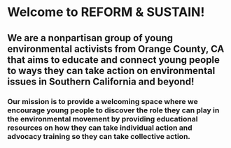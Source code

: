 # Welcome to REFORM & SUSTAIN!

## We are a nonpartisan group of young environmental activists from Orange County, CA that aims to educate and connect young people to ways they can take action on environmental issues in Southern California and beyond!

### Our mission is to provide a welcoming space where we encourage young people to discover the role they can play in the environmental movement by providing educational resources on how they can take individual action and advocacy training so they can take collective action.

<!--

**Here are some ideas to get you started:**

## Hi there 👋
🙋‍♀️ A short introduction - what is your organization all about?
🌈 Contribution guidelines - how can the community get involved?
👩‍💻 Useful resources - where can the community find your docs? Is there anything else the community should know?
🍿 Fun facts - what does your team eat for breakfast?
🧙 Remember, you can do mighty things with the power of [Markdown](https://docs.github.com/github/writing-on-github/getting-started-with-writing-and-formatting-on-github/basic-writing-and-formatting-syntax)
-->
